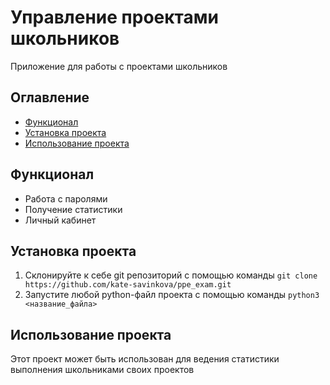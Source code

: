 # Управление проектами школьников
Приложение для работы с проектами школьников
## Оглавление
- [Функционал](#Функионал)
- [Установка проекта](#Установка-проекта)
- [Использование проекта](#Использование-проекта)

## Функционал
- Работа с паролями
- Получение статистики
- Личный кабинет

## Установка проекта
1. Склонируйте к себе git репозиторий с помощью команды
`git clone https://github.com/kate-savinkova/ppe_exam.git`
2. Запустите любой python-файл проекта с помощью команды
`python3 <название_файла>`

## Использование проекта
Этот проект может быть использован для ведения статистики выполнения школьниками своих проектов